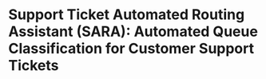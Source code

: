 # Support Ticket Automated Routing Assistant (SARA): Automated Queue Classification for Customer Support Tickets